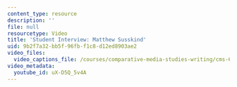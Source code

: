 ```yaml
---
content_type: resource
description: ''
file: null
resourcetype: Video
title: 'Student Interview: Matthew Susskind'
uid: 9b2f7a32-bb5f-96fb-f1c8-d12ed8903ae2
video_files:
  video_captions_file: /courses/comparative-media-studies-writing/cms-611j-creating-video-games-fall-2014/projects/hello-waves/student-interview-matthew-susskind/uX-D5Q_5v4A.vtt
video_metadata:
  youtube_id: uX-D5Q_5v4A
---
```

